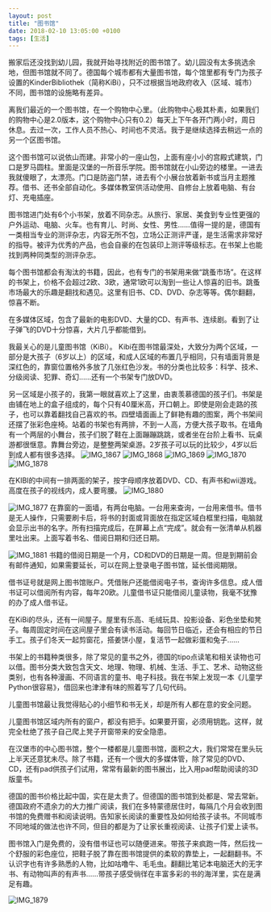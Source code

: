 ```yaml
---
layout: post
title: "图书馆"
date: 2018-02-10 13:05:00 +0100
tags: [生活]
---
```

搬家后还没找到幼儿园，我就开始寻找附近的图书馆了。幼儿园没有太多挑选余地，但图书馆就不同了。德国每个城市都有大量图书馆，每个馆里都有专门为孩子设置的KinderBibliothek（简称KiBi），只不过根据当地政府收入（区域、城市）不同，图书馆的设施略有差异。

离我们最近的一个图书馆，在一个购物中心里。（此购物中心极其朴素，如果我们的购物中心是2.0版本，这个购物中心只有0.2）每天上下午各开门两小时，周日休息。去过一次，工作人员不热心、时间也不灵活。我于是继续选择去稍远一点的另一个区图书馆。

这个图书馆可以说依山而建。非常小的一座山包，上面有座小小的宫殿式建筑，门口是罗马圆柱。里面是汉堡的一所音乐学院。图书馆就在小山旁边的楼里。一进去我就傻眼了，太漂亮。门口是防盗门禁，进去有个小展台放着新书或当月主题推荐。借书、还书全部自动化。多媒体教室供活动使用、自修台上放着电脑、有台灯、充电插座。

图书馆进门处有6个小书架，放着不同杂志。从旅行、家居、美食到专业性更强的户外运动、电脑、火车。也有育儿、时尚、女性、男性……值得一提的是，德国有一类相当专业的测评杂志，内容无所不包，立场公正测评严谨，是生活需求非常好的指导。被评为优秀的产品，也会自豪的在包装印上测评等级标志。在书架上也能找到两种同类型的测评杂志。

每个图书馆都会有淘汰的书籍，因此，也有专门的书架用来做“跳蚤市场”。在这样的书架上，价格不会超过2欧、3欧，通常1欧可以淘到一些让人惊喜的旧书。跳蚤市场最大的乐趣是翻找和遇见。这里有旧书、CD、DVD、杂志等等。偶尔翻翻，惊喜不断。


在多媒体区域，包含了最新的电影DVD、大量的CD、有声书、连续剧。看到了让子弹飞的DVD十分惊喜，大片几乎都能借到。

我最关心的是儿童图书馆（KiBi）。 Kibi在图书馆最深处，大致分为两个区域，一部分是大孩子（6岁以上）的区域，和成人区域的布置几乎相同，只有墙面背景是深红色的，靠窗位置格外多放了几张红色沙发。书的分类也比较多：科学、技术、分级阅读、犯罪、奇幻……还有一个书架专门放DVD。

另一区域是小孩子的，我第一眼就喜欢上了这里，由衷羡慕德国的孩子们。书架是由铺在地上的盒子组成的，每个只有40厘米高，开口朝上。即使是刚会走路的孩子，也可以靠着翻找自己喜欢的书。四壁墙面画上了鲜艳有趣的图案，两个书架间还摆了张彩色座椅。站着的书架也有两排，不到一人高，方便大孩子取书。在墙角有一个两层的小舞台，孩子们脱了鞋在上面蹦蹦跳跳，或者坐在台阶上看书、玩桌游都很惬意。靠舞台旁边，是整整两架桌游。2岁孩子可以玩的比较少，4岁以后到成人都有很多选择。
![IMG_1867](media/15184346321491/IMG_1867.jpg)
![IMG_1868](media/15184346321491/IMG_1868.jpg)
![IMG_1869](media/15184346321491/IMG_1869.jpg)
![IMG_1870](media/15184346321491/IMG_1870.jpg)
![IMG_1878](media/15184346321491/IMG_1878.jpg)



在KIBI的中间有一排两面的架子，按字母顺序放着DVD、CD、有声书和wii游戏。高度在孩子的视线内，成人要弯腰。
![IMG_1880](media/15184346321491/IMG_1880.jpg)


![IMG_1877](media/15184346321491/IMG_1877.jpg)
在靠窗的一面墙，有两台电脑。一台用来查询，一台用来借书。借书是无人操作，只需要刷卡后，将书的封面或背面放在指定区域白框里扫描，电脑就会显示出书的名字。所有扫描完成后，在屏幕上点“完成”。就会有一张清单从机器里吐出来。上面写着书名、借阅日期和归还日期。

![IMG_1881](media/15184346321491/IMG_1881.jpg)
书籍的借阅日期是一个月，CD和DVD的日期是一周。但是到期前会有邮件通知，如果需要延长，可以在网上登录电子图书馆，延长借阅期限。

借书证号就是网上图书馆账户。凭借账户还能借阅电子书，查询许多信息。成人借书证可以借阅所有内容，每年20欧。儿童借书证只能借阅儿童读物，我毫不犹豫的办了成人借书证。

在KiBi的尽头，还有一间屋子。屋里有乐高、毛绒玩具、投影设备、彩色坐垫和凳子。每周固定时间在这间屋子里会有读书活动。每回节日临近，还会有相应的节日手工。孩子们冬天一起剪窗花，搭姜饼小屋，复活节一起做彩蛋和兔子……

书架上的书籍种类很多，除了常见的童书之外，德国的tipo点读笔和相关读物也可以借。图书分类大致包含天文、地理、物理、机械、生活、手工、艺术、动物这些类别，也有各种漫画、不同语言的童书、电子科技。我在书架上发现一本《儿童学Python很容易》，借回来也津津有味的照着写了几句代码。

儿童图书馆最让我觉得贴心的小细节和书无关，却是所有人都在意的安全问题。

儿童图书馆区域内所有的窗户，都没有把手。如果要开窗，必须用钥匙。这样，就完全杜绝了孩子自己爬上凳子开窗带来的安全隐患。

在汉堡市的中心图书馆，整个一楼都是儿童图书馆，面积之大，我们常常在里头玩上半天还意犹未尽。除了书籍，还有一个很大的多媒体管，除了常见的DVD、CD，还有pad供孩子们试用，常常有最新的图书展出，比入用pad帮助阅读的3D版童书。

德国的图书价格比起中国，实在是太贵了。但德国的图书馆到处都是、常去常新。
德国政府不遗余力的大力推广阅读，我们在多特蒙德居住时，每隔几个月会收到图书馆的免费赠书和阅读说明。告知家长阅读的重要性及如何给孩子读书。不同城市不同地域的做法也许不同，但目的都是为了让家长重视阅读、让孩子们爱上读书。

图书馆入门是免费的，没有借书证也可以随便进来。带孩子来疯跑一阵，然后找一个舒服的彩色座位，把鞋子脱了靠在图书馆提供的柔软的靠垫上，一起翻翻书。不认识字也有许多熟悉的人物，比如咕噜牛、毛毛虫。翻翻比笔记本电脑还大的无字书、有动物叫声的有声书……带孩子感受徜徉在丰富多彩的书的海洋里，实在是满足有趣。

![IMG_1879](media/15184346321491/IMG_1879.jpg)


